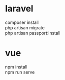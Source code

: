 # laravel
composer install  
php artisan migrate  
php artisan passport:install  

# vue
npm install  
npm run serve  
